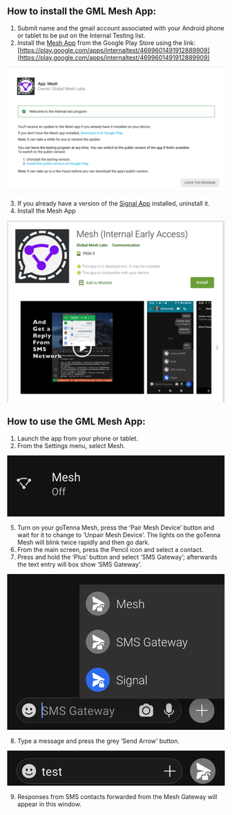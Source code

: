 ## How to install the GML Mesh App:



1. Submit name and the gmail account associated with your Android phone or tablet to be put on the Internal Testing list. 
2. Install the [Mesh App](https://play.google.com/store/apps/details?id=org.globalmeshlabs.securesms) from the Google Play Store using the link: [https://play.google.com/apps/internaltest/4699601491912889909](https://play.google.com/apps/internaltest/4699601491912889909)


![alt_text](images/image1.png "image_tooltip")




3. If you already have a version of the [Signal App](https://play.google.com/store/apps/details?id=org.thoughtcrime.securesms) installed, uninstall it.
4. Install the Mesh App


![alt_text](images/image2.png "image_tooltip")



## How to use the GML Mesh App:



1. Launch the app from your phone or tablet.
2. From the Settings menu, select Mesh.


![alt_text](images/image3.png "image_tooltip")




5. Turn on your goTenna Mesh, press the ‘Pair Mesh Device’ button and wait for it to change to ‘Unpair Mesh Device’. The lights on the goTenna Mesh will blink twice rapidly and then go dark.
6. From the main screen, press the Pencil icon and select a contact.
7. Press and hold the ‘Plus’ button and select ‘SMS Gateway’; afterwards the text entry will box show ‘SMS Gateway’.




![alt_text](images/image4.png "image_tooltip")




8. Type a message and press the grey ‘Send Arrow’ button.





![alt_text](images/image5.png "image_tooltip")




9. Responses from SMS contacts forwarded from the Mesh Gateway will appear in this window.
